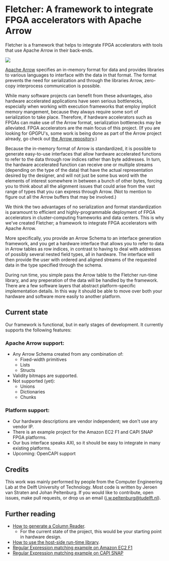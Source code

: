 # Fletcher: A framework to integrate FPGA accelerators with Apache Arrow

Fletcher is a framework that helps to integrate FPGA accelerators with tools that use
Apache Arrow in their back-ends.

<img src="fletcher.svg">

[Apache Arrow](https://arrow.apache.org/) specifies an in-memory format for data and 
provides libraries to various languages to interface with the data in that format. The
format prevents the need for serialization and through the libraries Arrow, zero-copy 
interprocess communication is possible.

While many software projects can benefit from these advantages, also hardware accelerated
applications have seen serious bottlenecks, especially when working with execution 
frameworks that employ implicit memory mangement, because they always require some sort of
serialization to take place. Therefore, if hardware accelerators such as FPGAs can make 
use of the Arrow format, serialization bottlenecks may be alleviated. FPGA accelerators 
are the main focus of this project. (If you are looking for GPGPU's, some work is being
done as part of the Arrow project already, go check out 
[the Arrow repository](https://github.com/apache/arrow).)

Because the in-memory format of Arrow is standardized, it is possible to generate 
easy-to-use interfaces that allow hardware accelerated functions to refer to the data
through row indices rather than byte addresses. In turn, the hardware accelerated function
can receive one or multiple streams (depending on the type of the data) that have the 
actual representation desired by the designer, and will not just be some bus word with the
elements of interest somewhere in between a bunch of other bytes, forcing you to think
about all the alignment issues that could arise from the vast range of types that you can
express through Arrow. (Not to mention to figure out all the Arrow buffers that may be 
involved.)

We think the two advantages of no serialization and format standardization is paramount to
efficient and highly-programmable deployment of FPGA accelerators in cluster-computing
frameworks and data centers. This is why we've created Fletcher; a framework to integrate
FPGA accelerators with Apache Arrow.

More specifically, you provide an Arrow Schema to an interface generation framework, 
and you get a hardware interface that allows you to refer to data in Arrow tables as row 
indices, in contrast to having to deal with addresses of possibly several nested field 
types, all in hardware. The interface will then provide the user with ordered and aligned
streams of the requested data in the type specified through the schema. 

During run time, you simple pass the Arrow table to the Fletcher run-time library, and any
preperation of the data will be handled by the framework. There are a few software layers 
that abstract platform-specific implementation details. In this way it should be able to 
move over both your hardware and software more easily to another platform.

## Current state
Our framework is functional, but in early stages of development. It currently supports the
following features:

### Apache Arrow support:
* Any Arrow Schema created from any combination of:
  - Fixed-width primitives
  - Lists
  - Structs
* Validity bitmaps are supported.
* Not supported (yet):
  - Unions
  - Dictionaries
  - Chunks

### Platform support:
* Our hardware descriptions are vendor independent; we don't use any vendor IP.
* There is an example project for the Amazon EC2 F1 and CAPI SNAP FPGA platforms.
* Our bus interface speaks AXI, so it should be easy to integrate in many existing 
  platforms.
* Upcoming: OpenCAPI support

## Credits
This work was mainly performed by people from the Computer Engineering Lab at the Delft 
University of Technology. Most code is written by Jeroen van Straten and Johan Peltenburg.
If you would like to contribute, open issues, make pull requests, or drop us an email 
(<a href='m&#97;il&#116;o&#58;j&#46;w&#37;2Epeltenbur&#103;&#64;%74ud%65&#108;ft&#46;n&#108;'>&#106;&#46;w&#46;pe&#108;ten&#98;&#117;&#114;&#103;&#64;t&#117;d&#101;l&#102;&#116;&#46;n&#108;</a>).

## Further reading
  * [How to generate a Column Reader](hardware). 
    * For the current state of the project, this would be your starting
      point in hardware design.
  * [How to use the host-side run-time library](runtime).
  * [Regular Expression matching example on Amazon EC2 F1](platforms/aws-f1/regexp)
  * [Regular Expression matching example on CAPI SNAP](platforms/snap/regexp)
